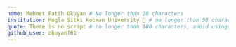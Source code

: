 ```yaml
---
name: Mehmet Fatih Okuyan # No longer than 28 characters
institution: Mugla Sitki Kocman University 🚩 # no longer than 58 characters
quote: There is no script # no longer than 100 characters, avoid using quotes(") to guarantee the format remains the same.
github_user: okuyanf61
---
```

